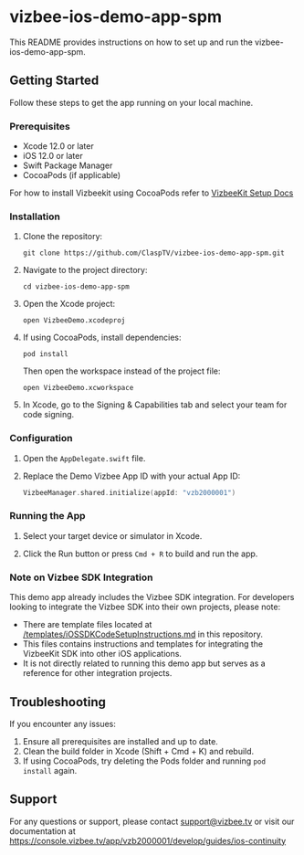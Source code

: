 # vizbee-ios-demo-app-spm

This README provides instructions on how to set up and run the vizbee-ios-demo-app-spm.

## Getting Started

Follow these steps to get the app running on your local machine.

### Prerequisites

- Xcode 12.0 or later
- iOS 12.0 or later
- Swift Package Manager
- CocoaPods (if applicable) 

For how to install Vizbeekit using CocoaPods refer to [VizbeeKit Setup Docs](https://console.vizbee.tv/app/vzb2000001/develop/guides/ios-continuity)

### Installation

1. Clone the repository:
   ```
   git clone https://github.com/ClaspTV/vizbee-ios-demo-app-spm.git
   ```

2. Navigate to the project directory:
   ```
   cd vizbee-ios-demo-app-spm
   ```

3. Open the Xcode project:
   ```
   open VizbeeDemo.xcodeproj
   ```

4. If using CocoaPods, install dependencies:
   ```
   pod install
   ```
   Then open the workspace instead of the project file:
   ```
   open VizbeeDemo.xcworkspace
   ```

5. In Xcode, go to the Signing & Capabilities tab and select your team for code signing.

### Configuration

1. Open the `AppDelegate.swift` file.

2. Replace the Demo Vizbee App ID with your actual App ID:
   ```swift
   VizbeeManager.shared.initialize(appId: "vzb2000001")
   ```
   
### Running the App

1. Select your target device or simulator in Xcode.

2. Click the Run button or press `Cmd + R` to build and run the app.

### Note on Vizbee SDK Integration
This demo app already includes the Vizbee SDK integration. For developers looking to integrate the Vizbee SDK into their own projects, please note:

- There are template files located at [/templates/iOSSDKCodeSetupInstructions.md](./templates/iOSSDKCodeSetupInstructions.md) in this repository.
- This files contains instructions and templates for integrating the VizbeeKit SDK into other iOS applications.
- It is not directly related to running this demo app but serves as a reference for other integration projects.

## Troubleshooting

If you encounter any issues:

1. Ensure all prerequisites are installed and up to date.
2. Clean the build folder in Xcode (Shift + Cmd + K) and rebuild.
3. If using CocoaPods, try deleting the Pods folder and running `pod install` again.

## Support

For any questions or support, please contact support@vizbee.tv or visit our documentation at https://console.vizbee.tv/app/vzb2000001/develop/guides/ios-continuity

